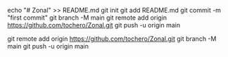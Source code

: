 echo "# Zonal" >> README.md
git init
git add README.md
git commit -m "first commit"
git branch -M main
git remote add origin https://github.com/tochero/Zonal.git
git push -u origin main

git remote add origin https://github.com/tochero/Zonal.git
git branch -M main
git push -u origin main